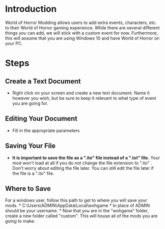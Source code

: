 <h1>Introduction</h1>

<p>World of Horror Modding allows users to add extra events, characters, etc. to their World of Horror gaming experience. While there are several different things you can add, we will stick with a custom event for now. Furthermore, this will assume that you are using Windows 10 and have World of Horror on your PC.</p>

<h1>Steps</h1>

<h2>Create a Text Document</h2>

<ul>
<li>Right click on your screen and create a new text document. Name it however you wish, but be sure to keep it relevant to what type of event you are going for.</li>
</ul>

<h2>Editing Your Document</h2>

<ul>
<li>Fill in the appropriate parameters</li>
</ul>

<h2>Saving Your File</h2>

<ul>
<li><strong>It is important to save the file as a ".ito" file instead of a ".txt" file.</strong> Your mod won't load at all if you do not change the file extension to ".ito" . Don't worry about editing the file later. You can still edit the file later if the file is a ".ito" file.</li>
</ul>

<h2>Where to Save</h2>

<p>For a windows user, follow this path to get to where you will save your mods.
* C:\Users\ADMIN\AppData\Local\wohgame
* In place of ADMIN should be your username.
* Now that you are in the "wohgame" folder, create a new folder called "custom". This will house all of the mods you are going to make.</p>

